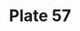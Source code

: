 ---
pid: '57'
an: '6'
title: Plate 57
rev_year: 
_date: 22 aout 1798
caption: Cheveux à la Titus, echarpe agrafée sur l'épaule. Manteau sur le bras, gants
  froncés. Tivoli.
translation: Hair à la Titus, scarf fastened at the shoulder, Mantle draped over arm,
  gathered gloves. Tivoli.
student: Sarah Bigler
keywords: "[ à la Titus ]"
permalink: /plates/57
layout: plate-page
---